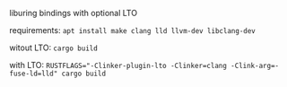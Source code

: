 liburing bindings with optional LTO

requirements: `apt install make clang lld llvm-dev libclang-dev`

witout LTO: `cargo build`

with LTO: `RUSTFLAGS="-Clinker-plugin-lto -Clinker=clang -Clink-arg=-fuse-ld=lld" cargo build`